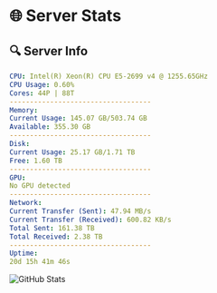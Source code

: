 # 🌐 Server Stats
## 🔍 Server Info
```yaml
CPU: Intel(R) Xeon(R) CPU E5-2699 v4 @ 1255.65GHz
CPU Usage: 0.60%
Cores: 44P | 88T
-----------------------------------
Memory:
Current Usage: 145.07 GB/503.74 GB
Available: 355.30 GB
-----------------------------------
Disk:
Current Usage: 25.17 GB/1.71 TB
Free: 1.60 TB
-----------------------------------
GPU:
No GPU detected
-----------------------------------
Network:
Current Transfer (Sent): 47.94 MB/s
Current Transfer (Received): 600.82 KB/s
Total Sent: 161.38 TB
Total Received: 2.38 TB
-----------------------------------
Uptime:
20d 15h 41m 46s
```
![GitHub Stats](https://img.shields.io/badge/Updated-2025-02-28_14:25:04-blue)